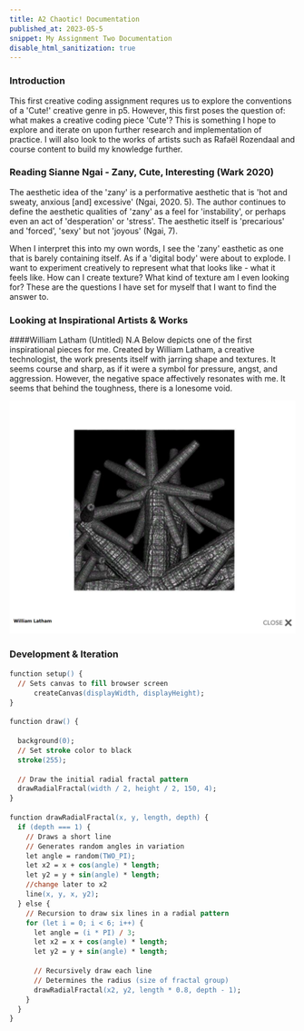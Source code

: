 ```yaml
---
title: A2 Chaotic! Documentation
published_at: 2023-05-5
snippet: My Assignment Two Documentation
disable_html_sanitization: true
---
```


### Introduction 
This first creative coding assignment requres us to explore the conventions of a 'Cute!' creative genre in p5. However, this first poses the question of: what makes a creative coding piece 'Cute'? This is something I hope to explore and iterate on upon further research and implementation of practice. I will also look to the works of artists such as Rafaël Rozendaal and course content to build my knowledge further.

### Reading Sianne Ngai - Zany, Cute, Interesting (Wark 2020)
The aesthetic idea of the 'zany' is a performative aesthetic that is 'hot and sweaty, anxious [and] excessive' (Ngai, 2020. 5). The author continues to define the aesthetic qualities of 'zany' as a feel for 'instability', or perhaps even an act of 'desperation' or 'stress'. The aesthetic itself is 'precarious' and 'forced', 'sexy' but not 'joyous' (Ngai, 7).

When I interpret this into my own words, I see the 'zany' easthetic as one that is barely containing itself. As if a 'digital body' were about to explode. I want to experiment creatively to represent what that looks like - what it feels like. How can I create texture? What kind of texture am I even looking for? These are the questions I have set for myself that I want to find the answer to. 

### Looking at Inspirational Artists & Works

####William Latham (Untitled) N.A
Below depicts one of the first inspirational pieces for me. Created by William Latham, a creative technologist, the work presents itself with jarring shape and textures. It seems course and sharp, as if it were a symbol for pressure, angst, and aggression. However, the negative space affectively resonates with me. It seems that behind the toughness, there is a lonesome void.

![Alt text](<../static/A2/art1.png>)

### Development & Iteration

```ps
function setup() {
  // Sets canvas to fill browser screen
      createCanvas(displayWidth, displayHeight);
}

function draw() {
  
  background(0);
  // Set stroke color to black
  stroke(255); 

  // Draw the initial radial fractal pattern
  drawRadialFractal(width / 2, height / 2, 150, 4);
}

function drawRadialFractal(x, y, length, depth) {
  if (depth === 1) {
    // Draws a short line
    // Generates random angles in variation
    let angle = random(TWO_PI); 
    let x2 = x + cos(angle) * length;
    let y2 = y + sin(angle) * length;
    //change later to x2
    line(x, y, x, y2);
  } else {
    // Recursion to draw six lines in a radial pattern
    for (let i = 0; i < 6; i++) {
      let angle = (i * PI) / 3;
      let x2 = x + cos(angle) * length;
      let y2 = y + sin(angle) * length;

      // Recursively draw each line
      // Determines the radius (size of fractal group)
      drawRadialFractal(x2, y2, length * 0.8, depth - 1);
    }
  }
}
```